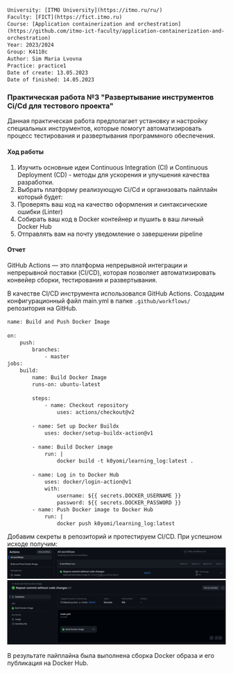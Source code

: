 ```
University: [ITMO University](https://itmo.ru/ru/)
Faculty: [FICT](https://fict.itmo.ru)
Course: [Application containerization and orchestration](https://github.com/itmo-ict-faculty/application-containerization-and-orchestration)
Year: 2023/2024
Group: K4110c
Author: Sim Maria Lvovna
Practice: practice1
Date of create: 13.05.2023
Date of finished: 14.05.2023
```

### Практическая работа №3 "Развертывание инструментов Ci/Cd для тестового проекта"

Данная практическая работа предполагает установку и настройку специальных инструментов, которые помогут автоматизировать процесс тестирования и развертывания программного обеспечения.
#### Ход работы
1. Изучить основные идеи Continuous Integration (CI) и Continuous Deployment (CD) - методы для ускорения и улучшения качества разработки.
2. Выбрать платформу реализующую Ci/Cd и организовать пайплайн который будет:
3. Проверять ваш код на качество оформления и синтаксические ошибки (Linter)
4. Собирать ваш код в Docker контейнер и пушить в ваш личный Docker Hub
5. Отправлять вам на почту уведомление о завершении pipeline

#### Отчет


GitHub Actions — это платформа непрерывной интеграции и непрерывной поставки (CI/CD), которая позволяет автоматизировать конвейер сборки, тестирования и развертывания.

В качестве CI/CD инструмента использовался GitHub Actions. Создадим конфигурационный файл main.yml в папке `.github/workflows/` репозитория на GitHub.

```
name: Build and Push Docker Image

on:
	push:
		branches:
			- master
jobs:
	build:
		name: Build Docker Image
		runs-on: ubuntu-latest
		
		steps:
			- name: Checkout repository
				uses: actions/checkout@v2
			
		- name: Set up Docker Buildx
			uses: docker/setup-buildx-action@v1
		
		- name: Build Docker image
			run: |
				docker build -t k0yomi/learning_log:latest .
		
		- name: Log in to Docker Hub
			uses: docker/login-action@v1
			with:
				username: ${{ secrets.DOCKER_USERNAME }}
				password: ${{ secrets.DOCKER_PASSWORD }}
		- name: Push Docker image to Docker Hub
			run: |
				docker push k0yomi/learning_log:latest
```

Добавим секреты в репозиторий и протестируем CI/CD.
При успешном исходе получим:
![img1](image1.png)
![img2](image2.png)

В результате пайплайна была выполнена сборка Docker образа и его публикация на Docker Hub.